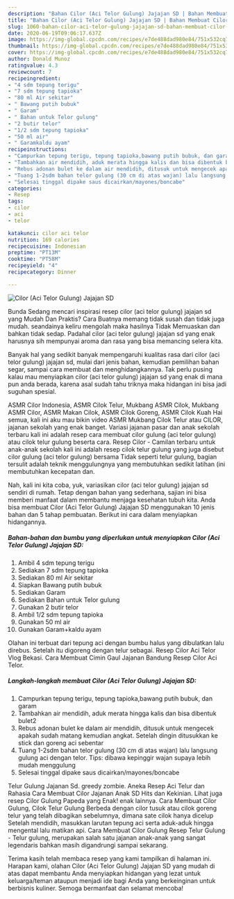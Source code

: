 ```yaml
---
description: "Bahan Cilor (Aci Telor Gulung) Jajajan SD | Bahan Membuat Cilor (Aci Telor Gulung) Jajajan SD Yang Menggugah Selera"
title: "Bahan Cilor (Aci Telor Gulung) Jajajan SD | Bahan Membuat Cilor (Aci Telor Gulung) Jajajan SD Yang Menggugah Selera"
slug: 1060-bahan-cilor-aci-telor-gulung-jajajan-sd-bahan-membuat-cilor-aci-telor-gulung-jajajan-sd-yang-menggugah-selera
date: 2020-06-19T09:06:17.637Z
image: https://img-global.cpcdn.com/recipes/e7de488dad980e84/751x532cq70/cilor-aci-telor-gulung-jajajan-sd-foto-resep-utama.jpg
thumbnail: https://img-global.cpcdn.com/recipes/e7de488dad980e84/751x532cq70/cilor-aci-telor-gulung-jajajan-sd-foto-resep-utama.jpg
cover: https://img-global.cpcdn.com/recipes/e7de488dad980e84/751x532cq70/cilor-aci-telor-gulung-jajajan-sd-foto-resep-utama.jpg
author: Donald Munoz
ratingvalue: 4.3
reviewcount: 7
recipeingredient:
- "4 sdm tepung terigu"
- "7 sdm tepung tapioka"
- "80 ml Air sekitar"
- " Bawang putih bubuk"
- " Garam"
- " Bahan untuk Telor gulung"
- "2 butir telor"
- "1/2 sdm tepung tapioka"
- "50 ml air"
- " Garamkaldu ayam"
recipeinstructions:
- "Campurkan tepung terigu, tepung tapioka,bawang putih bubuk, dan garam"
- "Tambahkan air mendidih, aduk merata hingga kalis dan bisa dibentuk bulet2"
- "Rebus adonan bulet ke dalam air mendidih, ditusuk untuk mengecek apakah sudah matang kemudian angkat. Setelah dingin ditusukkan ke stick dan goreng aci sebentar"
- "Tuang 1-2sdm bahan telor gulung (30 cm di atas wajan) lalu langsung gulung aci dengan telor. Tips: dibawa kepinggir wajan supaya lebih mudah menggulung"
- "Selesai tinggal dipake saus dicairkan/mayones/boncabe"
categories:
- Resep
tags:
- cilor
- aci
- telor

katakunci: cilor aci telor 
nutrition: 169 calories
recipecuisine: Indonesian
preptime: "PT13M"
cooktime: "PT58M"
recipeyield: "4"
recipecategory: Dinner

---
```



![Cilor (Aci Telor Gulung) Jajajan SD](https://img-global.cpcdn.com/recipes/e7de488dad980e84/751x532cq70/cilor-aci-telor-gulung-jajajan-sd-foto-resep-utama.jpg)

Bunda Sedang mencari inspirasi resep cilor (aci telor gulung) jajajan sd yang Mudah Dan Praktis? Cara Buatnya memang tidak susah dan tidak juga mudah. seandainya keliru mengolah maka hasilnya Tidak Memuaskan dan bahkan tidak sedap. Padahal cilor (aci telor gulung) jajajan sd yang enak harusnya sih mempunyai aroma dan rasa yang bisa memancing selera kita.

Banyak hal yang sedikit banyak mempengaruhi kualitas rasa dari cilor (aci telor gulung) jajajan sd, mulai dari jenis bahan, kemudian pemilihan bahan segar, sampai cara membuat dan menghidangkannya. Tak perlu pusing kalau mau menyiapkan cilor (aci telor gulung) jajajan sd yang enak di mana pun anda berada, karena asal sudah tahu triknya maka hidangan ini bisa jadi suguhan spesial.

ASMR Cilor Indonesia, ASMR Cilok Telur, Mukbang ASMR Cilok, Mukbang ASMR Cilor, ASMR Makan Cilok, ASMR Cilok Goreng, ASMR Cilok Kuah Hai semua, kali ini aku mau bikin video ASMR Mukbang Cilok Telur atau CILOR, jajanan sekolah yang enak banget. Variasi jajanan pasar dan anak sekolah terbaru kali ini adalah resep cara membuat cilor gulung (aci telor gulung) atau cilok telur gulung beserta cara. Resep Cilor - Camilan terbaru untuk anak-anak sekolah kali ini adalah resep cilok telur gulung yang juga disebut cilor gulung (aci telor gulung) bersama Tidak seperti telur gulung, bagian tersulit adalah teknik menggulungnya yang membutuhkan sedikit latihan (ini membutuhkan kecepatan dan.


Nah, kali ini kita coba, yuk, variasikan cilor (aci telor gulung) jajajan sd sendiri di rumah. Tetap dengan bahan yang sederhana, sajian ini bisa memberi manfaat dalam membantu menjaga kesehatan tubuh kita. Anda bisa membuat Cilor (Aci Telor Gulung) Jajajan SD menggunakan 10 jenis bahan dan 5 tahap pembuatan. Berikut ini cara dalam menyiapkan hidangannya.

<!--inarticleads1-->

##### Bahan-bahan dan bumbu yang diperlukan untuk menyiapkan Cilor (Aci Telor Gulung) Jajajan SD:

1. Ambil 4 sdm tepung terigu
1. Sediakan 7 sdm tepung tapioka
1. Sediakan 80 ml Air sekitar
1. Siapkan  Bawang putih bubuk
1. Sediakan  Garam
1. Sediakan  Bahan untuk Telor gulung
1. Gunakan 2 butir telor
1. Ambil 1/2 sdm tepung tapioka
1. Gunakan 50 ml air
1. Gunakan  Garam+kaldu ayam


Olahan ini terbuat dari tepung aci dengan bumbu halus yang dibulatkan lalu direbus. Setelah itu digoreng dengan telur sebagai. Resep Cilor Aci Telor Vlog Bekasi. Cara Membuat Cimin Gaul Jajanan Bandung Resep Cilor Aci Telor. 

<!--inarticleads2-->

##### Langkah-langkah membuat Cilor (Aci Telor Gulung) Jajajan SD:

1. Campurkan tepung terigu, tepung tapioka,bawang putih bubuk, dan garam
1. Tambahkan air mendidih, aduk merata hingga kalis dan bisa dibentuk bulet2
1. Rebus adonan bulet ke dalam air mendidih, ditusuk untuk mengecek apakah sudah matang kemudian angkat. Setelah dingin ditusukkan ke stick dan goreng aci sebentar
1. Tuang 1-2sdm bahan telor gulung (30 cm di atas wajan) lalu langsung gulung aci dengan telor. Tips: dibawa kepinggir wajan supaya lebih mudah menggulung
1. Selesai tinggal dipake saus dicairkan/mayones/boncabe


Telur Gulung Jajanan Sd. greedy zombie. Aneka Resep Aci Telur dan Rahasia Cara Membuat Cilor Jajanan Anak SD Hits dan Kekinian. Lihat juga resep Cilor Gulung Papeda yang Enak! enak lainnya. Cara Membuat Cilor Gulung, Cilok Telur Gulung Berbeda dengan cilor tusuk atau cilok goreng telur yang telah dibagikan sebelumnya, dimana sate cilok hanya dicelup Setelah mendidih, masukkan larutan tepung aci serta aduk-aduk hingga mengental lalu matikan api. Cara Membuat Cilor Gulung  Resep Telur Gulung - Telur gulung, merupakan salah satu jajanan anak-anak yang sangat legendaris bahkan masih digandrungi sampai sekarang. 

Terima kasih telah membaca resep yang kami tampilkan di halaman ini. Harapan kami, olahan Cilor (Aci Telor Gulung) Jajajan SD yang mudah di atas dapat membantu Anda menyiapkan hidangan yang lezat untuk keluarga/teman ataupun menjadi ide bagi Anda yang berkeinginan untuk berbisnis kuliner. Semoga bermanfaat dan selamat mencoba!
